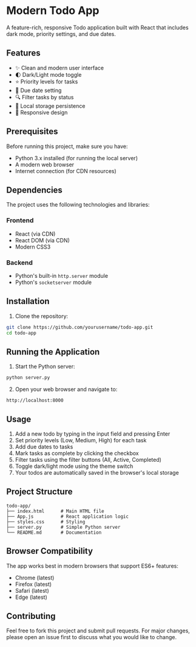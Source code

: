 # Modern Todo App

A feature-rich, responsive Todo application built with React that includes dark mode, priority settings, and due dates.

## Features

- ✨ Clean and modern user interface
- 🌓 Dark/Light mode toggle
- ⭐ Priority levels for tasks
- 📅 Due date setting
- 🔍 Filter tasks by status
- 💾 Local storage persistence
- 📱 Responsive design

## Prerequisites

Before running this project, make sure you have:
- Python 3.x installed (for running the local server)
- A modern web browser
- Internet connection (for CDN resources)

## Dependencies

The project uses the following technologies and libraries:

### Frontend
- React (via CDN)
- React DOM (via CDN)
- Modern CSS3

### Backend
- Python's built-in `http.server` module
- Python's `socketserver` module

## Installation

1. Clone the repository:
```bash
git clone https://github.com/yourusername/todo-app.git
cd todo-app
```

## Running the Application

1. Start the Python server:
```bash
python server.py
```

2. Open your web browser and navigate to:
```
http://localhost:8000
```

## Usage

1. Add a new todo by typing in the input field and pressing Enter
2. Set priority levels (Low, Medium, High) for each task
3. Add due dates to tasks
4. Mark tasks as complete by clicking the checkbox
5. Filter tasks using the filter buttons (All, Active, Completed)
6. Toggle dark/light mode using the theme switch
7. Your todos are automatically saved in the browser's local storage

## Project Structure

```
todo-app/
├── index.html      # Main HTML file
├── App.js          # React application logic
├── styles.css      # Styling
├── server.py       # Simple Python server
└── README.md       # Documentation
```

## Browser Compatibility

The app works best in modern browsers that support ES6+ features:
- Chrome (latest)
- Firefox (latest)
- Safari (latest)
- Edge (latest)

## Contributing

Feel free to fork this project and submit pull requests. For major changes, please open an issue first to discuss what you would like to change.